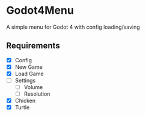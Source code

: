# Godot4Menu
A simple menu for Godot 4 with config loading/saving


## Requirements
- [x] Config
- [x] New Game
- [x] Load Game
- [ ] Settings
  - [ ] Volume
  - [ ] Resolution
- [x] Chicken
- [x] Turtle